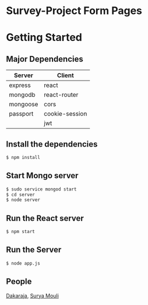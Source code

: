 #  Survey-Project Form Pages 

# Getting Started
## Major Dependencies
| Server | Client|
|--------|-------|
| express| react |
| mongodb| react-router |
|mongoose|cors|
|passport|cookie-session|
|        |jwt   |

## Install the dependencies
```bash
$ npm install
```
## Start Mongo server
```bash
$ sudo service mongod start
$ cd server
$ node server
```
## Run the React server
```bash
$ npm start
```
## Run the Server
```bash
$ node app.js
```
## People
[Dakaraja](https://gitlab.com/daka.raja),
[Surya Mouli](https://gitlab.com/surya.mouli)
